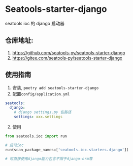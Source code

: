 # Seatools-starter-django

seatools ioc 的 django 启动器

## 仓库地址:
1. https://github.com/seatools-py/seatools-starter-django
2. https://gitee.com/seatools-py/seatools-starter-django

## 使用指南
1. 安装, `poetry add seatools-starter-django`
2. 配置`config/application.yml`
```yaml
seatools:
  django:
    # django settings.py 包路径
    settings: xxx.settings
```
2. 使用
```python
from seatools.ioc import run

# 启动ioc
run(scan_package_names=['seatools.ioc.starters.django'])

# 可直接使用django能力包含不限于django-orm等

```
